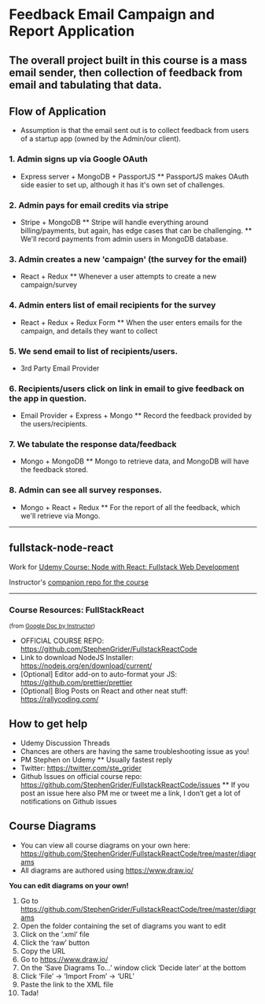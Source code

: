 # Feedback Email Campaign and Report Application

The overall project built in this course is a mass email sender, then collection of feedback from email and tabulating that data. 
---

## Flow of Application
- Assumption is that the email sent out is to collect feedback from users of a startup app (owned by the Admin/our client).

### 1. Admin signs up via Google OAuth
* Express server + MongoDB + PassportJS
** PassportJS makes OAuth side easier to set up, although it has it's own set of challenges.

### 2. Admin pays for email credits via stripe
* Stripe + MongoDB
** Stripe will handle everything around billing/payments, but again, has edge cases that can be challenging.
** We'll record payments from admin users in MongoDB database.

### 3. Admin creates a new 'campaign' (the survey for the email)
* React + Redux
** Whenever a user attempts to create a new campaign/survey 

### 4. Admin enters list of email recipients for the survey
* React + Redux + Redux Form
** When the user enters emails for the campaign, and details they want to collect

### 5. We send email to list of recipients/users.
* 3rd Party Email Provider

### 6. Recipients/users click on link in email to give feedback on the app in question.
* Email Provider + Express + Mongo
** Record the feedback provided by the users/recipients. 

### 7. We tabulate the response data/feedback
* Mongo + MongoDB
** Mongo to retrieve data, and MongoDB will have the feedback stored. 

### 8. Admin can see all survey responses.
* Mongo + React + Redux
** For the report of all the feedback, which we'll retrieve via Mongo.

---

## fullstack-node-react

Work for [Udemy Course: Node with React: Fullstack Web Development](https://www.udemy.com/node-with-react-fullstack-web-development/learn/v4/overview)

Instructor's [companion repo for the course](https://github.com/StephenGrider/FullstackReactCode)

---

### Course Resources: FullStackReact
<sup>(from [Google Doc by Instructor](https://docs.google.com/document/d/1yZ5sM5xTIxcv0LqMyj__vOWIXRri4TH_3lMu1qPBQjA/edit?ts=5a1cf79e#heading=h.kk1966kbedef))</sup>

* OFFICIAL COURSE REPO: https://github.com/StephenGrider/FullstackReactCode
* Link to download NodeJS Installer: https://nodejs.org/en/download/current/
* [Optional] Editor add-on to auto-format your JS: https://github.com/prettier/prettier
* [Optional] Blog Posts on React and other neat stuff: https://rallycoding.com/

## How to get help
* Udemy Discussion Threads
* Chances are others are having the same troubleshooting issue as you!
* PM Stephen on Udemy
** Usually fastest reply
* Twitter: https://twitter.com/ste_grider
* Github Issues on official course repo: https://github.com/StephenGrider/FullstackReactCode/issues
** If you post an issue here also PM me or tweet me a link, I don’t get a lot of notifications on Github issues

## Course Diagrams
* You can view all course diagrams on your own here: https://github.com/StephenGrider/FullstackReactCode/tree/master/diagrams
* All diagrams are authored using https://www.draw.io/

**You can edit diagrams on your own!**

1. Go to https://github.com/StephenGrider/FullstackReactCode/tree/master/diagrams
2. Open the folder containing the set of diagrams you want to edit
3. Click on the ‘.xml’ file
4. Click the ‘raw’ button
5. Copy the URL
6. Go to https://www.draw.io/
7. On the ‘Save Diagrams To…’ window click ‘Decide later’ at the bottom
8. Click ‘File’ -> ‘Import From’ -> ‘URL’
9. Paste the link to the XML file
10. Tada!

